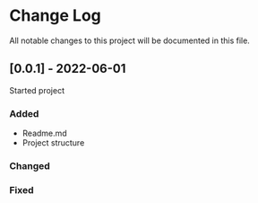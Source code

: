 
# Change Log
All notable changes to this project will be documented in this file.
 
## [0.0.1] - 2022-06-01
Started project
### Added
 - Readme.md
 - Project structure
### Changed
### Fixed
 
